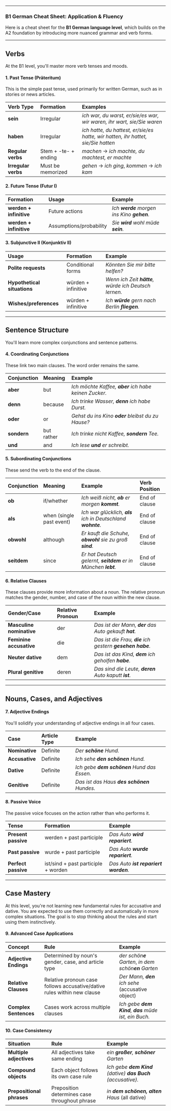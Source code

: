 -----

### B1 German Cheat Sheet: Application & Fluency

Here is a cheat sheet for the **B1 German language level**, which builds on the A2 foundation by introducing more 
nuanced grammar and verb forms.

---

## Verbs

At the B1 level, you'll master more verb tenses and moods.

#### 1. Past Tense (Präteritum)

This is the simple past tense, used primarily for written German, such as in stories or news articles.

| Verb Type           | Formation            | Examples                                                                         |
|:--------------------|:---------------------|:---------------------------------------------------------------------------------|
| **sein**            | Irregular            | *ich war, du warst, er/sie/es war, wir waren, ihr wart, sie/Sie waren*           |
| **haben**           | Irregular            | *ich hatte, du hattest, er/sie/es hatte, wir hatten, ihr hattet, sie/Sie hatten* |
| **Regular verbs**   | Stem + -te- + ending | *machen* → *ich machte, du machtest, er machte*                                  |
| **Irregular verbs** | Must be memorized    | *gehen* → *ich ging*, *kommen* → *ich kam*                                       |

#### 2. Future Tense (Futur I)

| Formation               | Usage                   | Example                                    |
|:------------------------|:------------------------|:-------------------------------------------|
| **werden + infinitive** | Future actions          | *Ich **werde** morgen ins Kino **gehen**.* |
| **werden + infinitive** | Assumptions/probability | *Sie **wird** wohl müde **sein**.*         |

#### 3. Subjunctive II (Konjunktiv II)

| Usage                       | Formation           | Example                                              |
|:----------------------------|:--------------------|:-----------------------------------------------------|
| **Polite requests**         | Conditional forms   | *Könnten Sie mir bitte helfen?*                      |
| **Hypothetical situations** | würden + infinitive | *Wenn ich Zeit **hätte**, würde ich Deutsch lernen.* |
| **Wishes/preferences**      | würden + infinitive | *Ich **würde** gern nach Berlin **fliegen**.*        |

---

## Sentence Structure

You'll learn more complex conjunctions and sentence patterns.

#### 4. Coordinating Conjunctions

These link two main clauses. The word order remains the same.

| Conjunction | Meaning    | Example                                               |
|:------------|:-----------|:------------------------------------------------------|
| **aber**    | but        | *Ich möchte Kaffee, **aber** ich habe keinen Zucker.* |
| **denn**    | because    | *Ich trinke Wasser, **denn** ich habe Durst.*         |
| **oder**    | or         | *Gehst du ins Kino **oder** bleibst du zu Hause?*     |
| **sondern** | but rather | *Ich trinke nicht Kaffee, **sondern** Tee.*           |
| **und**     | and        | *Ich lese **und** er schreibt.*                       |

#### 5. Subordinating Conjunctions

These send the verb to the end of the clause.

| Conjunction | Meaning                  | Example                                                       | Verb Position |
|:------------|:-------------------------|:--------------------------------------------------------------|:--------------|
| **ob**      | if/whether               | *Ich weiß nicht, **ob** er morgen **kommt**.*                 | End of clause |
| **als**     | when (single past event) | *Ich war glücklich, **als** ich in Deutschland **wohnte**.*   | End of clause |
| **obwohl**  | although                 | *Er kauft die Schuhe, **obwohl** sie zu groß **sind**.*       | End of clause |
| **seitdem** | since                    | *Er hat Deutsch gelernt, **seitdem** er in München **lebt**.* | End of clause |

#### 6. Relative Clauses

These clauses provide more information about a noun. The relative pronoun matches the gender, number, and case of the 
noun within the new clause.

| Gender/Case              | Relative Pronoun | Example                                                   |
|:-------------------------|:-----------------|:----------------------------------------------------------|
| **Masculine nominative** | der              | *Das ist der Mann, **der** das Auto gekauft **hat**.*     |
| **Feminine accusative**  | die              | *Das ist die Frau, **die** ich gestern **gesehen habe**.* |
| **Neuter dative**        | dem              | *Das ist das Kind, **dem** ich geholfen **habe**.*        |
| **Plural genitive**      | deren            | *Das sind die Leute, **deren** Auto kaputt **ist**.*      |

---

## Nouns, Cases, and Adjectives

#### 7. Adjective Endings

You'll solidify your understanding of adjective endings in all four cases.

| Case           | Article Type | Example                                    |
|:---------------|:-------------|:-------------------------------------------|
| **Nominative** | Definite     | *Der **schöne** Hund.*                     |
| **Accusative** | Definite     | *Ich sehe **den schönen** Hund.*           |
| **Dative**     | Definite     | *Ich gebe **dem schönen** Hund das Essen.* |
| **Genitive**   | Definite     | *Das ist das Haus **des schönen** Hundes.* |

#### 8. Passive Voice

The passive voice focuses on the action rather than who performs it.

| Tense               | Formation                           | Example                              |
|:--------------------|:------------------------------------|:-------------------------------------|
| **Present passive** | werden + past participle            | *Das Auto **wird repariert**.*       |
| **Past passive**    | wurde + past participle             | *Das Auto **wurde repariert**.*      |
| **Perfect passive** | ist/sind + past participle + worden | *Das Auto **ist repariert worden**.* |

---

## Case Mastery

At this level, you're not learning new fundamental rules for accusative and dative. You are expected to use them 
correctly and automatically in more complex situations. The goal is to stop thinking about the rules and start using 
them instinctively.

#### 9. Advanced Case Applications

| Concept               | Rule                                                                    | Example                                              |
|:----------------------|:------------------------------------------------------------------------|:-----------------------------------------------------|
| **Adjective Endings** | Determined by noun's gender, case, and article type                     | *der schön**e** Garten*, *in dem schön**en** Garten* |
| **Relative Clauses**  | Relative pronoun case follows accusative/dative rules within new clause | *Der Mann, **den** ich sehe* (accusative object)     |
| **Complex Sentences** | Cases work across multiple clauses                                      | *Ich gebe **dem Kind**, **das** müde ist, ein Buch.* |

#### 10. Case Consistency

| Situation                 | Rule                                          | Example                                                     |
|:--------------------------|:----------------------------------------------|:------------------------------------------------------------|
| **Multiple adjectives**   | All adjectives take same ending               | *ein **großer**, **schöner** Garten*                        |
| **Compound objects**      | Each object follows its own case rule         | *Ich gebe **dem Kind** (dative) **das Buch** (accusative).* |
| **Prepositional phrases** | Preposition determines case throughout phrase | *in **dem schönen, alten** Haus* (all dative)               |
